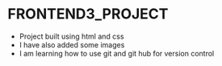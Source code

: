 # FRONTEND3_PROJECT
  
- Project built using html and css
- I have also added some images
- I am learning how to use git and git hub for version control
